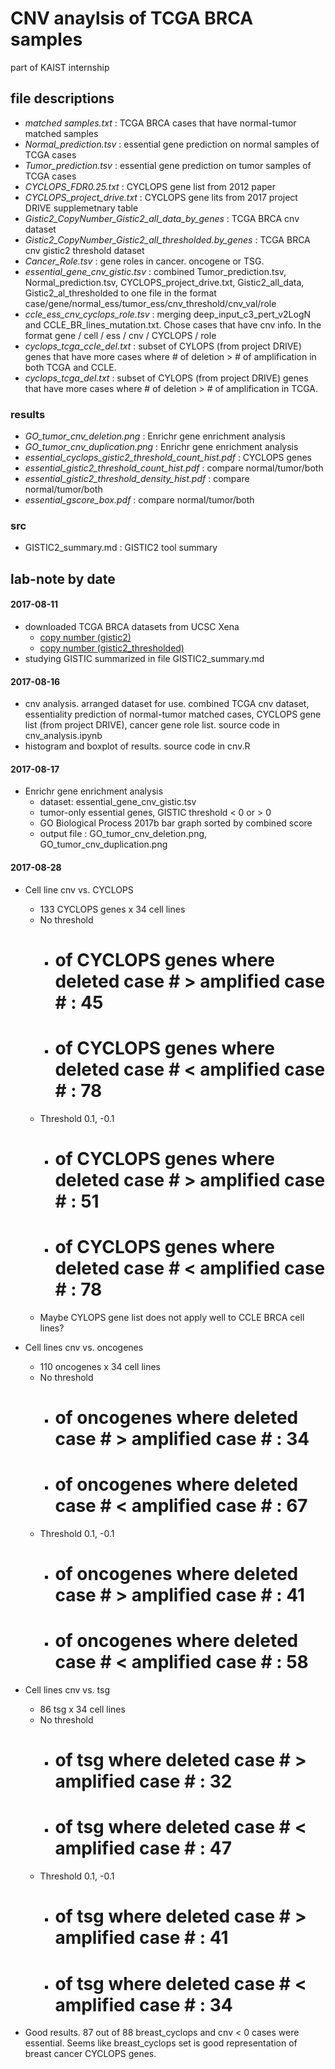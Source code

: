 # CNV anaylsis of TCGA BRCA samples

part of KAIST internship

## file descriptions

* *matched samples.txt* : TCGA BRCA cases that have normal-tumor matched samples
* *Normal_prediction.tsv* : essential gene prediction on normal samples of TCGA cases
* *Tumor_prediction.tsv* : essential gene prediction on tumor samples of TCGA cases
* *CYCLOPS_FDR0.25.txt* : CYCLOPS gene list from 2012 paper
* *CYCLOPS_project_drive.txt* : CYCLOPS gene lits from 2017 project DRIVE supplemetnary table
* *Gistic2_CopyNumber_Gistic2_all_data_by_genes* : TCGA BRCA cnv dataset
* *Gistic2_CopyNumber_Gistic2_all_thresholded.by_genes* : TCGA BRCA cnv gistic2 threshold dataset
* *Cancer_Role.tsv* : gene roles in cancer. oncogene or TSG.
* *essential_gene_cnv_gistic.tsv* : combined Tumor_prediction.tsv, Normal_prediction.tsv, CYCLOPS_project_drive.txt, Gistic2_all_data, Gistic2_al_thresholded to one file in the format case/gene/normal_ess/tumor_ess/cnv_threshold/cnv_val/role
* *ccle_ess_cnv_cyclops_role.tsv* : merging deep_input_c3_pert_v2LogN and CCLE_BR_lines_mutation.txt. Chose cases that have cnv info. In the format gene / cell / ess / cnv / CYCLOPS / role
* *cyclops_tcga_ccle_del.txt* : subset of CYLOPS (from project DRIVE) genes that have more cases where # of deletion > # of amplification in both TCGA and CCLE.
* *cyclops_tcga_del.txt* : subset of CYLOPS (from project DRIVE) genes that have more cases where # of deletion > # of amplification in TCGA.

### results

* *GO_tumor_cnv_deletion.png* : Enrichr gene enrichment analysis
* *GO_tumor_cnv_duplication.png* : Enrichr gene enrichment analysis
* *essential_cyclops_gistic2_threshold_count_hist.pdf* : CYCLOPS genes
* *essential_gistic2_threshold_count_hist.pdf* : compare normal/tumor/both
* *essential_gistic2_threshold_density_hist.pdf* : compare normal/tumor/both
* *essential_gscore_box.pdf* : compare normal/tumor/both
### src

* GISTIC2_summary.md : GISTIC2 tool summary

## lab-note by date

#### 2017-08-11

* downloaded TCGA BRCA datasets from UCSC Xena
    - [copy number (gistic2)](https://xenabrowser.net/datapages/?dataset=TCGA.BRCA.sampleMap/Gistic2_CopyNumber_Gistic2_all_data_by_genes&host=https://tcga.xenahubs.net)
    - [copy number (gistic2_thresholded)](https://xenabrowser.net/datapages/?dataset=TCGA.BRCA.sampleMap/Gistic2_CopyNumber_Gistic2_all_thresholded.by_genes&host=https://tcga.xenahubs.net)
* studying GISTIC summarized in file GISTIC2_summary.md

#### 2017-08-16

* cnv analysis. arranged dataset for use. combined TCGA cnv dataset, essentiality prediction of normal-tumor matched cases, CYCLOPS gene list (from project DRIVE), cancer gene role list. source code in cnv_analysis.ipynb
* histogram and boxplot of results. source code in cnv.R

#### 2017-08-17

* Enrichr gene enrichment analysis
    - dataset: essential_gene_cnv_gistic.tsv
    - tumor-only essential genes, GISTIC threshold < 0 or > 0
    - GO Biological Process 2017b bar graph sorted by combined score
    - output file : GO_tumor_cnv_deletion.png, GO_tumor_cnv_duplication.png

#### 2017-08-28

* Cell line cnv vs. CYCLOPS
    - 133 CYCLOPS genes x 34 cell lines
    - No threshold
        - # of CYCLOPS genes where deleted case # > amplified case # : 45
        - # of CYCLOPS genes where deleted case # < amplified case # : 78
    - Threshold 0.1, -0.1
        + # of CYCLOPS genes where deleted case # > amplified case # : 51
        + # of CYCLOPS genes where deleted case # < amplified case # : 78
    - Maybe CYLOPS gene list does not apply well to CCLE BRCA cell lines?
* Cell lines cnv vs. oncogenes
    - 110 oncogenes x 34 cell lines
    - No threshold
        + # of oncogenes where deleted case # > amplified case # : 34
        + # of oncogenes where deleted case # < amplified case # : 67
    - Threshold 0.1, -0.1
        + # of oncogenes where deleted case # > amplified case # : 41
        + # of oncogenes where deleted case # < amplified case # : 58
* Cell lines cnv vs. tsg
    - 86 tsg x 34 cell lines
    - No threshold
        - # of tsg where deleted case # > amplified case # : 32
        - # of tsg where deleted case # < amplified case # : 47
    - Threshold 0.1, -0.1
        + # of tsg where deleted case # > amplified case # : 41
        + # of tsg where deleted case # < amplified case # : 34

* Good results. 87 out of 88 breast_cyclops and cnv < 0 cases were essential. Seems like breast_cyclops set is good representation of breast cancer CYCLOPS genes.


